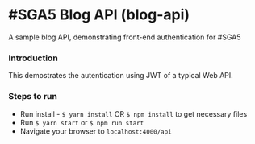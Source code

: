 # #SGA5 Blog API (blog-api)

A sample blog API, demonstrating front-end authentication for #SGA5

### Introduction
This demostrates the autentication using JWT of a typical Web API.
 

### Steps to run
- Run install  - `$ yarn install` OR  `$ npm install` to get necessary files
- Run `$ yarn start` or `$ npm run start`
- Navigate your browser to `localhost:4000/api`
